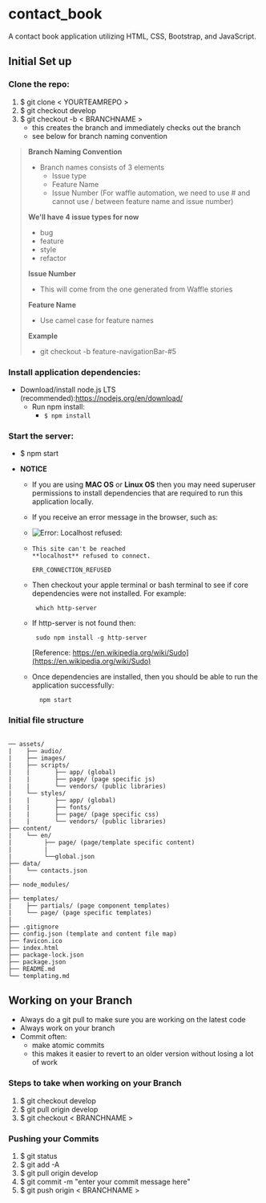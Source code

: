 # contact_book
A contact book application utilizing HTML, CSS, Bootstrap, and JavaScript.

## Initial Set up

### Clone the repo:
 1. $ git clone < YOURTEAMREPO >
 2. $ git checkout develop
 3. $ git checkout -b < BRANCHNAME >
     - this creates the branch and immediately checks out the branch
     - see below for branch naming convention

> **Branch Naming Convention**
> - Branch names consists of 3 elements
>   - Issue type
>   - Feature Name
>   - Issue Number (For waffle automation, we need to use # and cannot use / between feature name and issue number)
>
> **We'll have 4 issue types for now**
> - bug
> - feature
> - style
> - refactor
>
> **Issue Number**
> - This will come from the one generated from Waffle stories
>
> **Feature Name**
> - Use camel case for feature names
>
> **Example**
> - git checkout -b feature-navigationBar-#5

### Install application dependencies:
- Download/install node.js LTS (recommended):https://nodejs.org/en/download/
  - Run npm install:
    - `$ npm install`

### Start the server:
- $ npm start

- **NOTICE**
  - If you are using **MAC OS** or **Linux OS**
    then you may need superuser permissions to install
    dependencies that are required to run this application locally.
  - If you receive an error message in the browser, such as:
  - ![Error: Localhost refused:][img]
  - [img]: /assets/images/error.png 
    ```
    This site can't be reached 
    **localhost** refused to connect.

    ERR_CONNECTION_REFUSED
    ```
  - Then checkout your apple terminal or bash terminal to see if core dependencies were not installed. For example:

    ```
     which http-server
    
    ```
  
  - If http-server is not found then:

    ```
     sudo npm install -g http-server
    
    ```
    [Reference: https://en.wikipedia.org/wiki/Sudo](https://en.wikipedia.org/wiki/Sudo)

  - Once dependencies are installed, then you should be able to run the application successfully:
    
    ```
      npm start

    ```


### Initial file structure
```

── assets/
|    ├── audio/
|    ├── images/
|    ├── scripts/
|    |       ├── app/ (global)
|    |       ├── page/ (page specific js)
|    |       └── vendors/ (public libraries)
|    └── styles/
|    |       ├── app/ (global)
|    |       ├── fonts/
|    |       ├── page/ (page specific css)
|    |       └── vendors/ (public libraries)
├── content/
|    └── en/
|         ├── page/ (page/template specific content)
|         |
|         └──global.json
├── data/
|    └── contacts.json
|
├── node_modules/
|
├── templates/
|    ├── partials/ (page component templates)
|    └── page/ (page specific templates)
|
├── .gitignore
├── config.json (template and content file map)
├── favicon.ico
├── index.html
├── package-lock.json
├── package.json
├── README.md
└── templating.md

```

## Working on your Branch

- Always do a git pull to make sure you are working on the latest code
- Always work on your branch
- Commit often: 
	- make atomic commits 
	- this makes it easier to revert to an older version without losing a lot of work

### Steps to take when working on your Branch
1. $ git checkout develop  
2. $ git pull origin develop  
3. $ git checkout < BRANCHNAME >

### Pushing your Commits
1. $ git status
2. $ git add -A
3. $ git pull origin develop
4. $ git commit -m "enter your commit message here"
5. $ git push origin < BRANCHNAME >
